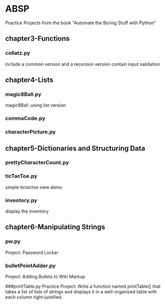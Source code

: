 # ABSP
Practice Projects from the book "Automate the Boring Stuff with Python"

## chapter3-Functions

### collatz.py 
include a common version and a recursion version
contain input validation

## chapter4-Lists

### magic8Ball.py
magic8Ball ,using list version
### commaCode.py
### characterPicture.py

## chapter5-Dictionaries and Structuring Data

### prettyCharacterCount.py
### ticTacToe.py
simple tictactoe view demo
### inventory.py
display the inventory

## chapter6-Manipulating Strings

### pw.py
Project: Password Locker

### bulletPointAdder.py
Project: Adding Bullets to Wiki Markup

###printTable.py
Practice Project: Write a function named printTable() that takes a list of lists of strings and 
displays it in a well-organized table with each column right-justified.